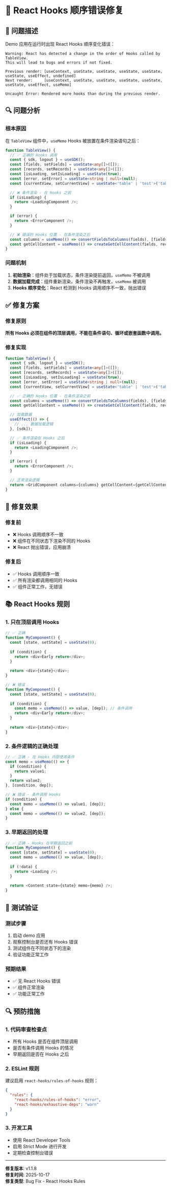 # 🔧 React Hooks 顺序错误修复

## 🚨 问题描述

Demo 应用在运行时出现 React Hooks 顺序变化错误：

```
Warning: React has detected a change in the order of Hooks called by TableView. 
This will lead to bugs and errors if not fixed.

Previous render: [useContext, useState, useState, useState, useState, useState, useEffect, undefined]
Next render:     [useContext, useState, useState, useState, useState, useState, useEffect, useMemo]

Uncaught Error: Rendered more hooks than during the previous render.
```

## 🔍 问题分析

### 根本原因
在 `TableView` 组件中，`useMemo` Hooks 被放置在条件渲染语句之后：

```typescript
function TableView() {
  // ✅ 正确的 Hooks 调用
  const { sdk, logout } = useSDK();
  const [fields, setFields] = useState<any[]>([]);
  const [records, setRecords] = useState<any[]>([]);
  const [isLoading, setIsLoading] = useState(true);
  const [error, setError] = useState<string | null>(null);
  const [currentView, setCurrentView] = useState<'table' | 'test'>('table');

  // ❌ 条件渲染 - 在 Hooks 之前
  if (isLoading) {
    return <LoadingComponent />;
  }

  if (error) {
    return <ErrorComponent />;
  }

  // ❌ 错误的 Hooks 位置 - 在条件渲染之后
  const columns = useMemo(() => convertFieldsToColumns(fields), [fields]);
  const getCellContent = useMemo(() => createGetCellContent(fields, records), [fields, records]);
}
```

### 问题机制
1. **初始渲染**：组件处于加载状态，条件渲染提前返回，`useMemo` 不被调用
2. **数据加载完成**：组件重新渲染，条件渲染不再触发，`useMemo` 被调用
3. **Hooks 顺序变化**：React 检测到 Hooks 调用顺序不一致，抛出错误

## ✅ 修复方案

### 修复原则
**所有 Hooks 必须在组件的顶层调用，不能在条件语句、循环或嵌套函数中调用。**

### 修复实现

```typescript
function TableView() {
  const { sdk, logout } = useSDK();
  const [fields, setFields] = useState<any[]>([]);
  const [records, setRecords] = useState<any[]>([]);
  const [isLoading, setIsLoading] = useState(true);
  const [error, setError] = useState<string | null>(null);
  const [currentView, setCurrentView] = useState<'table' | 'test'>('table');

  // ✅ 正确的 Hooks 位置 - 在条件渲染之前
  const columns = useMemo(() => convertFieldsToColumns(fields), [fields]);
  const getCellContent = useMemo(() => createGetCellContent(fields, records), [fields, records]);

  // 加载数据
  useEffect(() => {
    // ... 数据加载逻辑
  }, [sdk]);

  // ✅ 条件渲染在 Hooks 之后
  if (isLoading) {
    return <LoadingComponent />;
  }

  if (error) {
    return <ErrorComponent />;
  }

  // 正常渲染逻辑
  return <GridComponent columns={columns} getCellContent={getCellContent} />;
}
```

## 🎯 修复效果

### 修复前
- ❌ Hooks 调用顺序不一致
- ❌ 组件在不同状态下渲染不同的 Hooks
- ❌ React 抛出错误，应用崩溃

### 修复后
- ✅ Hooks 调用顺序一致
- ✅ 所有渲染都调用相同的 Hooks
- ✅ 组件正常工作，无错误

## 📚 React Hooks 规则

### 1. **只在顶层调用 Hooks**
```typescript
// ✅ 正确
function MyComponent() {
  const [state, setState] = useState(0);
  
  if (condition) {
    return <div>Early return</div>;
  }
  
  return <div>{state}</div>;
}

// ❌ 错误
function MyComponent() {
  const [state, setState] = useState(0);
  
  if (condition) {
    const memo = useMemo(() => value, [dep]); // 条件调用
    return <div>Early return</div>;
  }
  
  return <div>{state}</div>;
}
```

### 2. **条件逻辑的正确处理**
```typescript
// ✅ 正确 - 在 Hooks 内部使用条件
const memo = useMemo(() => {
  if (condition) {
    return value1;
  }
  return value2;
}, [condition, dep]);

// ❌ 错误 - 条件调用 Hooks
if (condition) {
  const memo = useMemo(() => value1, [dep]);
} else {
  const memo = useMemo(() => value2, [dep]);
}
```

### 3. **早期返回的处理**
```typescript
// ✅ 正确 - Hooks 在早期返回之前
function MyComponent() {
  const [state, setState] = useState(0);
  const memo = useMemo(() => value, [dep]);
  
  if (!data) {
    return <Loading />;
  }
  
  return <Content state={state} memo={memo} />;
}
```

## 🧪 测试验证

### 测试步骤
1. 启动 demo 应用
2. 观察控制台是否还有 Hooks 错误
3. 测试组件在不同状态下的渲染
4. 验证功能正常工作

### 预期结果
- ✅ 无 React Hooks 错误
- ✅ 组件正常渲染
- ✅ 功能正常工作

## 🔍 预防措施

### 1. **代码审查检查点**
- 所有 Hooks 是否在组件顶层调用
- 是否有条件调用 Hooks 的情况
- 早期返回是否在 Hooks 之后

### 2. **ESLint 规则**
建议启用 `react-hooks/rules-of-hooks` 规则：

```json
{
  "rules": {
    "react-hooks/rules-of-hooks": "error",
    "react-hooks/exhaustive-deps": "warn"
  }
}
```

### 3. **开发工具**
- 使用 React Developer Tools
- 启用 Strict Mode 进行开发
- 定期检查控制台错误

---

**修复版本**: v1.1.8  
**修复时间**: 2025-10-17  
**修复类型**: Bug Fix - React Hooks Rules

